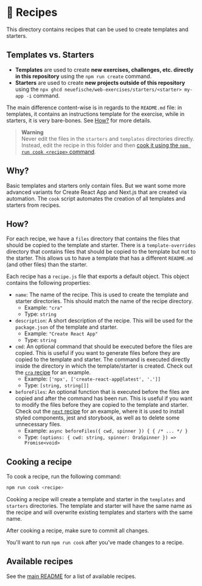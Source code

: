 # 🍝 Recipes

This directory contains recipes that can be used to create templates and starters.

## Templates vs. Starters

- **Templates** are used to create **new exercises, challenges, etc. directly in this repository** using the `npm run create` command.
- **Starters** are used to create **new projects outside of this repository** using the `npx ghcd neuefische/web-exercises/starters/<starter> my-app -i` command.

The main difference content-wise is in regards to the `README.md` file: in templates, it contains an instructions template for the exercise, while in starters, it is very bare-bones. See [How?](#how) for more details.

> **Warning**  
> Never edit the files in the `starters` and `templates` directories directly. Instead, edit the recipe in this folder and then [cook it using the `npm run cook <recipe>` command](#cooking-a-recipe).

## Why?

Basic templates and starters only contain files. But we want some more advanced variants for Create React App and Next.js that are created via automation. The `cook` script automates the creation of all templates and starters from recipes.

## How?

For each recipe, we have a `files` directory that contains the files that should be copied to the template and starter. There is a `template-overrides` directory that contains files that should be copied to the template but not to the starter. This allows us to have a template that has a different `README.md` (and other files) than the starter.

Each recipe has a `recipe.js` file that exports a default object. This object contains the following properties:

- `name`: The name of the recipe. This is used to create the template and starter directories. This should match the name of the recipe directory.
  - Example: `"cra"`
  - Type: `string`
- `description`: A short description of the recipe. This will be used for the `package.json` of the template and starter.
  - Example: `"Create React App"`
  - Type: `string`
- `cmd`: An optional command that should be executed before the files are copied. This is useful if you want to generate files before they are copied to the template and starter. The command is executed directly inside the directory in which the template/starter is created. Check out the [`cra` recipe](./cra/recipe.js) for an example.
  - Example: `['npx', ['create-react-app@latest', '.']]`
  - Type: `[string, string[]]`
- `beforeFiles`: An optional function that is executed before the files are copied and after the command has been run. This is useful if you want to modify the files before they are copied to the template and starter. Check out the [`next` recipe](./next/recipe.js) for an example, where it is used to install styled components, jest and storybook, as well as to delete some unnecessary files.
  - Example: `async beforeFiles({ cwd, spinner }) { { /* ... */ }`
  - Type: `(options: { cwd: string, spinner: OraSpinner }) => Promise<void>`

## Cooking a recipe

To cook a recipe, run the following command:

```sh
npm run cook <recipe>
```

Cooking a recipe will create a template and starter in the `templates` and `starters` directories. The template and starter will have the same name as the recipe and will overwrite existing templates and starters with the same name.

After cooking a recipe, make sure to commit all changes.

You'll want to run `npm run cook` after you've made changes to a recipe.

## Available recipes

See the [main README](../README.md#templates--starters--recipes) for a list of available recipes.

